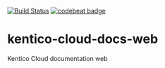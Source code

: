 [![Build Status](https://travis-ci.org/Kentico/kentico-cloud-docs-web.svg?branch=master)](https://travis-ci.org/Kentico/kentico-cloud-docs-web)
[![codebeat badge](https://codebeat.co/badges/64e909ff-b9e2-42e6-84df-6f3509ee3afa)](https://codebeat.co/projects/github-com-kentico-kentico-cloud-docs-web-master)

# kentico-cloud-docs-web
Kentico Cloud documentation web

